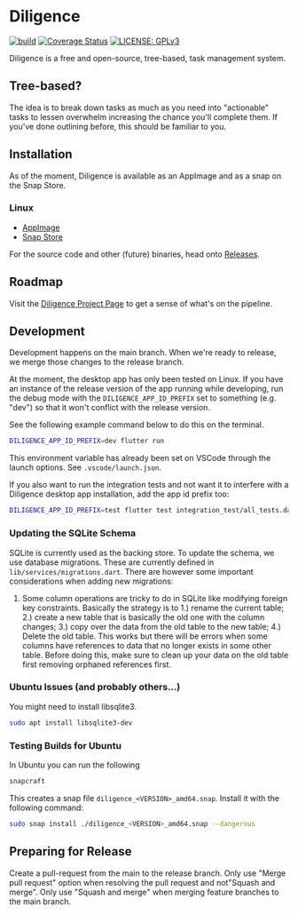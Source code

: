 # Diligence

[![build](https://github.com/asartalo/diligence/actions/workflows/ci.yml/badge.svg)](https://github.com/asartalo/diligence/actions/workflows/ci.yml)
[![Coverage Status](https://coveralls.io/repos/github/asartalo/diligence/badge.svg?branch=main)](https://coveralls.io/github/asartalo/diligence?branch=main)
[![LICENSE: GPLv3](https://img.shields.io/github/license/asartalo/diligence.svg?color=purple)](https://github.com/asartalo/diligence/blob/master/LICENSE)


Diligence is a free and open-source, tree-based, task management system.

## Tree-based?

The idea is to break down tasks as much as you need into "actionable" tasks to lessen overwhelm increasing the chance you'll complete them. If you've done outlining before, this should be familiar to you.

## Installation

As of the moment, Diligence is available as an AppImage and as a snap on the Snap Store.

### Linux

- [AppImage](https://github.com/asartalo/diligence/releases/download/0.1.11/Diligence-x64.AppImage)
- [Snap Store](https://snapcraft.io/diligence)

For the source code and other (future) binaries, head onto [Releases](https://github.com/asartalo/diligence/releases).

## Roadmap

Visit the [Diligence Project Page](https://github.com/users/asartalo/projects/1/views/1) to get a sense of what's on the pipeline.

## Development

Development happens on the main branch. When we're ready to release, we merge those changes to the release branch.

At the moment, the desktop app has only been tested on Linux. If you have an instance of the release version of the app running while developing, run the debug mode with the `DILIGENCE_APP_ID_PREFIX` set to something (e.g. "dev") so that it won't conflict with the release version.

See the following example command below to do this on the terminal.

```sh
DILIGENCE_APP_ID_PREFIX=dev flutter run
```

This environment variable has already been set on VSCode through the launch options. See `.vscode/launch.json`.

If you also want to run the integration tests and not want it to interfere with a Diligence desktop app installation, add the app id prefix too:

```sh
DILIGENCE_APP_ID_PREFIX=test flutter test integration_test/all_tests.dart
```

### Updating the SQLite Schema

SQLite is currently used as the backing store. To update the schema, we use database migrations. These are currently defined in `lib/services/migrations.dart`. There are however some important considerations when adding new migrations:

1. Some column operations are tricky to do in SQLite like modifying foreign key constraints. Basically the strategy is to 1.) rename the current table; 2.) create a new table that is basically the old one with the column changes; 3.) copy over the data from the old table to the new table; 4.) Delete the old table. This works but there will be errors when some columns have references to data that no longer exists in some other table. Before doing this, make sure to clean up your data on the old table first removing orphaned references first.

### Ubuntu Issues (and probably others...)

You might need to install libsqlite3.

```sh
sudo apt install libsqlite3-dev
```

### Testing Builds for Ubuntu

In Ubuntu you can run the following

```sh
snapcraft
```

This creates a snap file `diligence_<VERSION>_amd64.snap`. Install it with the following command:

```sh
sudo snap install ./diligence_<VERSION>_amd64.snap --dangerous
```

## Preparing for Release

Create a pull-request from the main to the release branch. Only use "Merge pull request" option when resolving the pull request and not"Squash and merge". Only use "Squash and merge" when merging feature branches to the main branch.
